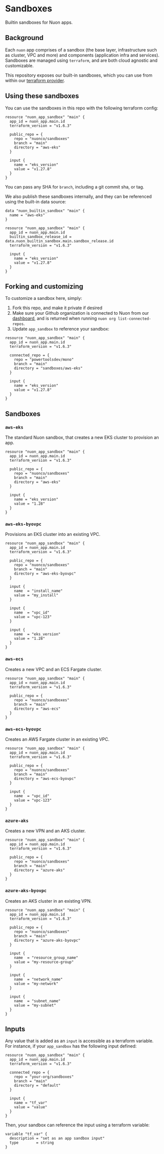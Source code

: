 # Sandboxes

Builtin sandboxes for Nuon apps.

## Background

Each `nuon` app comprises of a sandbox (the base layer, infrastructure such as cluster, VPC and more) and components (application infra and services). Sandboxes are managed using `terraform`, and are both cloud agnostic and customizable.

This repository exposes our built-in sandboxes, which you can use from within our [terraform provider](https://registry.terraform.io/providers/nuonco/nuon/latest/docs).

## Using these sandboxes

You can use the sandboxes in this repo with the following terraform config:

```hcl
resource "nuon_app_sandbox" "main" {
  app_id = nuon_app.main.id
  terraform_version = "v1.6.3"

  public_repo = {
    repo = "nuonco/sandboxes"
    branch = "main"
    directory = "aws-eks"
  }

  input {
    name = "eks_version"
    value = "v1.27.8"
  }
}
```
You can pass any SHA for `branch`, including a git commit sha, or tag.

We also publish these sandboxes internally, and they can be referenced using the built-in data source:
```hcl
data "nuon_builtin_sandbox" "main" {
  name = "aws-eks"
}

resource "nuon_app_sandbox" "main" {
  app_id = nuon_app.main.id
  builtin_sandbox_release_id = data.nuon_builtin_sandbox.main.sandbox_release.id
  terraform_version = "v1.6.3"

  input {
    name = "eks_version"
    value = "v1.27.8"
  }
}

```

## Forking and customizing

To customize a sandbox here, simply:

1. Fork this repo, and make it private if desired
1. Make sure your Github organization is connected to Nuon from our [dashboard](https://app.nuon.co), and is returned when running `nuon org list-connected-repos`.
1. Update `app_sandbox` to reference your sandbox:

```hcl
resource "nuon_app_sandbox" "main" {
  app_id = nuon_app.main.id
  terraform_version = "v1.6.3"

  connected_repo = {
    repo = "powertoolsdev/mono"
    branch = "main"
    directory = "sandboxes/aws-eks"
  }

  input {
    name = "eks_version"
    value = "v1.27.8"
  }
}
```

## Sandboxes

### `aws-eks`

The standard Nuon sandbox, that creates a new EKS cluster to provision an app.

```hcl
resource "nuon_app_sandbox" "main" {
  app_id = nuon_app.main.id
  terraform_version = "v1.6.3"

  public_repo = {
    repo = "nuonco/sandboxes"
    branch = "main"
    directory = "aws-eks"
  }

  input {
    name = "eks_version"
    value = "1.28"
  }
}
```

### `aws-eks-byovpc`

Provisions an EKS cluster into an existing VPC.

```hcl
resource "nuon_app_sandbox" "main" {
  app_id = nuon_app.main.id
  terraform_version = "v1.6.3"

  public_repo = {
    repo = "nuonco/sandboxes"
    branch = "main"
    directory = "aws-eks-byovpc"
  }

  input {
    name  = "install_name"
    value = "my_install"
  }

  input {
    name  = "vpc_id"
    value = "vpc-123"
  }

  input {
    name  = "eks_version"
    value = "1.28"
  }
}
```

### `aws-ecs`

Creates a new VPC and an ECS Fargate cluster.

```hcl
resource "nuon_app_sandbox" "main" {
  app_id = nuon_app.main.id
  terraform_version = "v1.6.3"

  public_repo = {
    repo = "nuonco/sandboxes"
    branch = "main"
    directory = "aws-ecs"
  }
}
```

### `aws-ecs-byovpc`

Creates an AWS Fargate cluster in an existing VPC.

```hcl
resource "nuon_app_sandbox" "main" {
  app_id = nuon_app.main.id
  terraform_version = "v1.6.3"

  public_repo = {
    repo = "nuonco/sandboxes"
    branch = "main"
    directory = "aws-ecs-byovpc"
  }

  input {
    name  = "vpc_id"
    value = "vpc-123"
  }
}
```

### `azure-aks`

Creates a new VPN and an AKS cluster.

```hcl
resource "nuon_app_sandbox" "main" {
  app_id = nuon_app.main.id
  terraform_version = "v1.6.3"

  public_repo = {
    repo = "nuonco/sandboxes"
    branch = "main"
    directory = "azure-aks"
  }
}
```

### `azure-aks-byovpc`

Creates an AKS cluster in an existing VPN.

```hcl
resource "nuon_app_sandbox" "main" {
  app_id = nuon_app.main.id
  terraform_version = "v1.6.3"

  public_repo = {
    repo = "nuonco/sandboxes"
    branch = "main"
    directory = "azure-aks-byovpc"
  }

  input {
    name  = "resource_group_name"
    value = "my-resource-group"
  }

  input {
    name  = "network_name"
    value = "my-network"
  }

  input {
    name  = "subnet_name"
    value = "my-subnet"
  }
}
```

## Inputs

Any value that is added as an `input` is accessible as a terraform variable. For instance, if your `app_sandbox` has the following input defined:

```hcl
resource "nuon_app_sandbox" "main" {
  app_id = nuon_app.main.id
  terraform_version = "v1.6.3"

  connected_repo = {
    repo = "your-org/sandboxes"
    branch = "main"
    directory = "default"
  }

  input {
    name = "tf_var"
    value = "value"
  }
}
```

Then, your sandbox can reference the input using a terraform variable:

```hcl
variable "tf_var" {
  description = "set as an app sandbox input"
  type        = string
}
```
